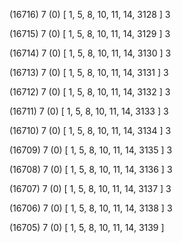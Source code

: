 (16716) 7 (0) [ 1, 5, 8, 10, 11, 14, 3128 ] 3 


(16715) 7 (0) [ 1, 5, 8, 10, 11, 14, 3129 ] 3 


(16714) 7 (0) [ 1, 5, 8, 10, 11, 14, 3130 ] 3 


(16713) 7 (0) [ 1, 5, 8, 10, 11, 14, 3131 ] 3 


(16712) 7 (0) [ 1, 5, 8, 10, 11, 14, 3132 ] 3 


(16711) 7 (0) [ 1, 5, 8, 10, 11, 14, 3133 ] 3 


(16710) 7 (0) [ 1, 5, 8, 10, 11, 14, 3134 ] 3 


(16709) 7 (0) [ 1, 5, 8, 10, 11, 14, 3135 ] 3 


(16708) 7 (0) [ 1, 5, 8, 10, 11, 14, 3136 ] 3 


(16707) 7 (0) [ 1, 5, 8, 10, 11, 14, 3137 ] 3 


(16706) 7 (0) [ 1, 5, 8, 10, 11, 14, 3138 ] 3 


(16705) 7 (0) [ 1, 5, 8, 10, 11, 14, 3139 ]  

